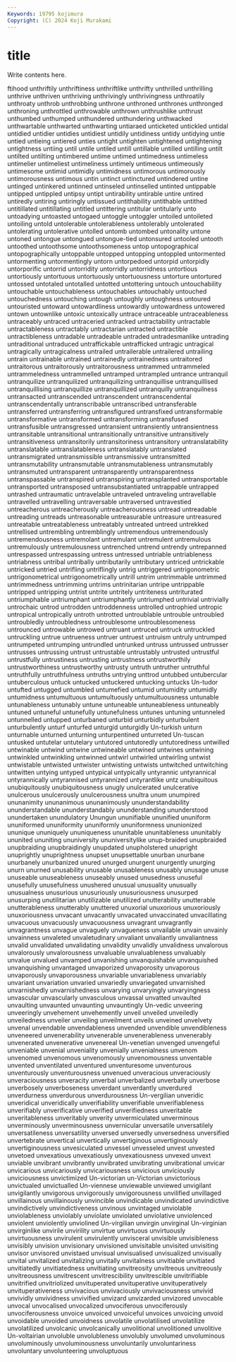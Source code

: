 ```yaml
---
Keywords: 19795 kojimura
Copyright: (C) 2024 Koji Murakami
---
```


# title

Write contents here.



ftihood unthriftily unthriftiness unthriftlike unthrifty unthrilled unthrilling unthrive unthriven unthriving
unthrivingly unthrivingness unthroatily unthroaty unthrob unthrobbing unthrone unthroned unthrones unthronged
unthroning unthrottled unthrowable unthrown unthrushlike unthrust unthumbed unthumped unthundered unthundering
unthwacked unthwartable unthwarted unthwarting untiaraed unticketed untickled untidal untidied untidier
untidies untidiest untidily untidiness untidy untidying untie untied untieing untiered
unties untight untighten untightened untightening untightness untiing until untile untiled
untill untillable untilled untilling untilt untilted untilting untimbered untime untimed
untimedness untimeless untimelier untimeliest untimeliness untimely untimeous untimeously untimesome untimid
untimidly untimidness untimorous untimorously untimorousness untimous untin untinct untinctured untindered
untine untinged untinkered untinned untinseled untinselled untinted untippable untipped untippled
untipsy untipt untirability untirable untire untired untiredly untiring untiringly untissued
untithability untithable untithed untitillated untitillating untitled untittering untitular untitularly unto
untoadying untoasted untogaed untoggle untoggler untoiled untoileted untoiling untold untolerable
untolerableness untolerably untolerated untolerating untolerative untolled untomb untombed untonality untone
untoned untongue untongued untongue-tied untonsured untooled untooth untoothed untoothsome untoothsomeness
untop untopographical untopographically untoppable untopped untopping untoppled untormented untormenting untormentingly
untorn untorpedoed untorpid untorpidly untorporific untorrid untorridity untorridly untorridness untortious
untortiously untortuous untortuously untortuousness untorture untortured untossed untotaled untotalled untotted
untottering untouch untouchability untouchable untouchableness untouchables untouchably untouched untouchedness untouching
untough untoughly untoughness untoured untouristed untoward untowardliness untowardly untowardness untowered
untown untownlike untoxic untoxically untrace untraceable untraceableness untraceably untraced untraceried
untracked untractability untractable untractableness untractably untractarian untracted untractible untractibleness untradable
untradeable untraded untradesmanlike untrading untraditional untraduced untraffickable untrafficked untragic untragical
untragically untragicalness untrailed untrailerable untrailered untrailing untrain untrainable untrained untrainedly
untrainedness untraitored untraitorous untraitorously untraitorousness untrammed untrammeled untrammeledness untrammelled untramped
untrampled untrance untranquil untranquilize untranquilized untranquilizing untranquillise untranquillised untranquillising untranquillize
untranquillized untranquilly untranquilness untransacted untranscended untranscendent untranscendental untranscendentally untranscribable untranscribed
untransferable untransferred untransferring untransfigured untransfixed untransformable untransformative untransformed untransforming untransfused
untransfusible untransgressed untransient untransiently untransientness untransitable untransitional untransitionally untransitive untransitively
untransitiveness untransitorily untransitoriness untransitory untranslatability untranslatable untranslatableness untranslatably untranslated untransmigrated
untransmissible untransmissive untransmitted untransmutability untransmutable untransmutableness untransmutably untransmuted untransparent untransparently
untransparentness untranspassable untranspired untranspiring untransplanted untransportable untransported untransposed untransubstantiated untrappable
untrapped untrashed untraumatic untravelable untraveled untraveling untravellable untravelled untravelling untraversable
untraversed untravestied untreacherous untreacherously untreacherousness untread untreadable untreading untreads untreasonable
untreasurable untreasure untreasured untreatable untreatableness untreatably untreated untreed untrekked untrellised
untrembling untremblingly untremendous untremendously untremendousness untremolant untremulant untremulent untremulous untremulously
untremulousness untrenched untrend untrendy untrepanned untrespassed untrespassing untress untressed untriable
untriableness untriabness untribal untribally untributarily untributary untriced untrickable untricked untried
untrifling untriflingly untrig untriggered untrigonometric untrigonometrical untrigonometrically untrill untrim untrimmable
untrimmed untrimmedness untrimming untrims untrinitarian untripe untrippable untripped untripping untrist
untrite untritely untriteness untriturated untriumphable untriumphant untriumphantly untriumphed untrivial untrivially
untrochaic untrod untrodden untroddenness untrolled untrophied untropic untropical untropically untroth
untrotted untroublable untrouble untroubled untroubledly untroubledness untroublesome untroublesomeness untrounced untrowable
untrowed untruant untruced untruck untruckled untruckling untrue untrueness untruer untruest
untruism untruly untrumped untrumpeted untrumping untrundled untrunked untruss untrussed untrusser
untrusses untrussing untrust untrustable untrustably untrusted untrustful untrustfully untrustiness untrusting
untrustness untrustworthily untrustworthiness untrustworthy untrusty untruth untruther untruthful untruthfully untruthfulness
untruths untrying unttrod untubbed untubercular untuberculous untuck untucked untuckered untucking
untucks Un-tudor untufted untugged untumbled untumefied untumid untumidity untumidly untumidness
untumultuous untumultuously untumultuousness untunable untunableness untunably untune untuneable untuneableness untuneably
untuned untuneful untunefully untunefulness untunes untuning untunneled untunnelled untupped unturbaned
unturbid unturbidly unturbulent unturbulently unturf unturfed unturgid unturgidly Un-turkish unturn
unturnable unturned unturning unturpentined unturreted Un-tuscan untusked untutelar untutelary untutored
untutoredly untutoredness untwilled untwinable untwind untwine untwineable untwined untwines untwining
untwinkled untwinkling untwinned untwirl untwirled untwirling untwist untwistable untwisted untwister
untwisting untwists untwitched untwitching untwitten untying untyped untypical untypically untyrannic
untyrannical untyrannically untyrannised untyrannized untyrantlike untz unubiquitous unubiquitously unubiquitousness unugly
unulcerated unulcerative unulcerous unulcerously unulcerousness unultra unum unumpired ununanimity ununanimous
ununanimously ununderstandability ununderstandable ununderstandably ununderstanding ununderstood unundertaken unundulatory Unungun ununifiable
ununified ununiform ununiformed ununiformity ununiformly ununiformness ununionized ununique ununiquely ununiqueness
ununitable ununitableness ununitably ununited ununiting ununiversity ununiversitylike unup-braided unupbraided unupbraiding
unupbraidingly unupdated unupholstered unupright unuprightly unuprightness unupset unupsettable unurban unurbane
unurbanely unurbanized unured unurged unurgent unurgently unurging unurn unurned unusability
unusable unusableness unusably unusage unuse unuseable unuseableness unuseably unused unusedness
unuseful unusefully unusefulness unushered unusual unusuality unusually unusualness unusurious unusuriously
unusuriousness unusurped unusurping unutilitarian unutilizable unutilized unutterability unutterable unutterableness unutterably
unuttered unuxorial unuxorious unuxoriously unuxoriousness unvacant unvacantly unvacated unvaccinated unvacillating
unvacuous unvacuously unvacuousness unvagrant unvagrantly unvagrantness unvague unvaguely unvagueness unvailable
unvain unvainly unvainness unvaleted unvaletudinary unvaliant unvaliantly unvaliantness unvalid unvalidated
unvalidating unvalidity unvalidly unvalidness unvalorous unvalorously unvalorousness unvaluable unvaluableness unvaluably
unvalue unvalued unvamped unvanishing unvanquishable unvanquished unvanquishing unvantaged unvaporized unvaporosity
unvaporous unvaporously unvaporousness unvariable unvariableness unvariably unvariant unvariation unvaried unvariedly
unvariegated unvarnished unvarnishedly unvarnishedness unvarying unvaryingly unvaryingness unvascular unvascularly unvasculous
unvassal unvatted unvaulted unvaulting unvaunted unvaunting unvauntingly Un-vedic unveering unveeringly
unvehement unvehemently unveil unveiled unveiledly unveiledness unveiler unveiling unveilment unveils
unveined unvelvety unvenal unvendable unvendableness unvended unvendible unvendibleness unveneered unvenerability
unvenerable unvenerableness unvenerably unvenerated unvenerative unvenereal Un-venetian unvenged unvengeful unveniable
unvenial unveniality unvenially unvenialness unvenom unvenomed unvenomous unvenomously unvenomousness unventable
unvented unventilated unventured unventuresome unventurous unventurously unventurousness unvenued unveracious unveraciously
unveraciousness unveracity unverbal unverbalized unverbally unverbose unverbosely unverboseness unverdant unverdantly
unverdured unverdurness unverdurous unverdurousness Un-vergilian unveridic unveridical unveridically unverifiability unverifiable
unverifiableness unverifiably unverificative unverified unverifiedness unveritable unveritableness unveritably unverity unvermiculated
unverminous unverminously unverminousness unvernicular unversatile unversatilely unversatileness unversatility unversed unversedly
unversedness unversified unvertebrate unvertical unvertically unvertiginous unvertiginously unvertiginousness unvesiculated unvessel
unvesseled unvest unvested unvetoed unvexatious unvexatiously unvexatiousness unvexed unvext unviable
unvibrant unvibrantly unvibrated unvibrating unvibrational unvicar unvicarious unvicariously unvicariousness unvicious
unviciously unviciousness unvictimized Un-victorian un-Victorian unvictorious unvictualed unvictualled Un-viennese unviewable
unviewed unvigilant unvigilantly unvigorous unvigorously unvigorousness unvilified unvillaged unvillainous unvillainously
unvincible unvindicable unvindicated unvindictive unvindictively unvindictiveness unvinous unvintaged unviolable unviolableness
unviolably unviolate unviolated unviolative unviolenced unviolent unviolently unviolined Un-virgilian unvirgin
unvirginal Un-virginian unvirginlike unvirile unvirility unvirtue unvirtuous unvirtuously unvirtuousness unvirulent
unvirulently unvisceral unvisible unvisibleness unvisibly unvision unvisionary unvisioned unvisitable unvisited
unvisiting unvisor unvisored unvistaed unvisual unvisualised unvisualized unvisually unvital unvitalized
unvitalizing unvitally unvitalness unvitiable unvitiated unvitiatedly unvitiatedness unvitiating unvitreosity unvitreous
unvitreously unvitreousness unvitrescent unvitrescibility unvitrescible unvitrifiable unvitrified unvitriolized unvituperated unvituperative
unvituperatively unvituperativeness unvivacious unvivaciously unvivaciousness unvivid unvividly unvividness unvivified unvizard
unvizarded unvizored unvocable unvocal unvocalised unvocalized unvociferous unvociferously unvociferousness unvoice
unvoiced unvoiceful unvoices unvoicing unvoid unvoidable unvoided unvoidness unvolatile unvolatilised
unvolatilize unvolatilized unvolcanic unvolcanically unvolitional unvolitioned unvolitive Un-voltairian unvoluble unvolubleness
unvolubly unvolumed unvoluminous unvoluminously unvoluminousness unvoluntarily unvoluntariness unvoluntary unvolunteering unvoluptuous

